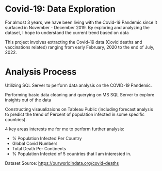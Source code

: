 # Covid-19: Data Exploration

For almost 3 years, we have been living with the Covid-19 Pandemic since it surfaced in November - December 2019. By exploring and analyzing the dataset, I hope to understand the current trend based on data

This project involves extracting the Covid-19 data (Covid deaths and vaccinations related) ranging from early February, 2020 to the end of July, 2022.

# Analysis Process

Utilizing SQL Server to perform data analysis on the COVID-19 Pandemic.

Performing basic data cleaning and querying on MS SQL Server to explore insights out of the data

Constructing visaualizaions on Tableau Public (including forecast analysis to predict the trend of Percent of population infected in some specific countries).

4 key areas interests me for me to perform further analysis:
- % Population Infected Per Country
- Global Covid Numbers
- Total Death Per Continents
- % Population Infected of 5 countries that I am interested in.








Dataset Source: https://ourworldindata.org/covid-deaths
